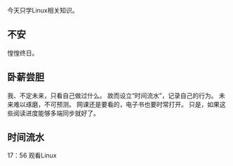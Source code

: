 今天只学Linux相关知识。
## 不安
惶惶终日。
## 卧薪尝胆
我、不定未来，只看自己做过什么。
故而设立“时间流水”，记录自己的行为。
未来难以琢磨，不可预测。
网课还是要看的，电子书也要时常打开。
只是，如果这些阅读进度能够多端同步就好了。
## 时间流水
17：56
观看Linux